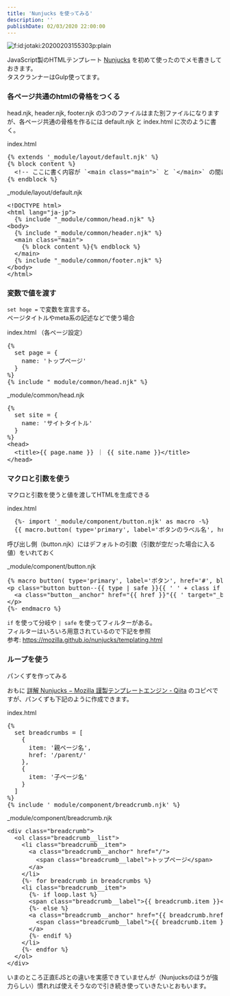 ```yaml
---
title: 'Nunjucks を使ってみる'
description: ''
publishDate: 02/03/2020 22:00:00
---
```


<p><span itemscope itemtype="http://schema.org/Photograph"><img src="/images/hatena/20200203155303.png" alt="f:id:jotaki:20200203155303p:plain" title="f:id:jotaki:20200203155303p:plain" class="hatena-fotolife" itemprop="image"></span></p>

<p>JavaScript製のHTMLテンプレート <a href="https://mozilla.github.io/nunjucks/">Nunjucks</a> を初めて使ったのでメモ書きしておきます。<br />
タスクランナーはGulp使ってます。</p>

<h3>各ページ共通のhtmlの骨格をつくる</h3>

<p>head.njk, header.njk, footer.njk の3つのファイルはまた別ファイルになりますが、各ページ共通の骨格を作るには default.njk と index.html に次のように書く。</p>

<p>index.html</p>

<pre class="code lang-html" data-lang="html" data-unlink>{% extends '_module/layout/default.njk' %}
{% block content %}
  <span class="synComment">&lt;!-- ここに書く内容が `&lt;main class=&quot;main&quot;&gt;` と `&lt;/main&gt;` の間に挿入される --&gt;</span>
{% endblock %}
</pre>

<p>_module/layout/default.njk</p>

<pre class="code lang-html" data-lang="html" data-unlink><span class="synComment">&lt;!DOCTYPE html&gt;</span>
<span class="synIdentifier">&lt;</span><span class="synStatement">html</span><span class="synIdentifier"> </span><span class="synType">lang</span><span class="synIdentifier">=</span><span class="synConstant">&quot;ja-jp&quot;</span><span class="synIdentifier">&gt;</span>
  {% include &quot;_module/common/head.njk&quot; %}
<span class="synIdentifier">&lt;</span><span class="synStatement">body</span><span class="synIdentifier">&gt;</span>
  {% include &quot;_module/common/header.njk&quot; %}
  <span class="synIdentifier">&lt;</span><span class="synStatement">main</span><span class="synIdentifier"> </span><span class="synType">class</span><span class="synIdentifier">=</span><span class="synConstant">&quot;main&quot;</span><span class="synIdentifier">&gt;</span>
    {% block content %}{% endblock %}
  <span class="synIdentifier">&lt;/</span><span class="synStatement">main</span><span class="synIdentifier">&gt;</span>
  {% include &quot;_module/common/footer.njk&quot; %}
<span class="synIdentifier">&lt;/</span><span class="synStatement">body</span><span class="synIdentifier">&gt;</span>
<span class="synIdentifier">&lt;/</span><span class="synStatement">html</span><span class="synIdentifier">&gt;</span>
</pre>

<h3>変数で値を渡す</h3>

<p><code>set hoge =</code> で変数を宣言する。<br />
ページタイトルやmeta系の記述などで使う場合</p>

<p>index.html （各ページ設定）</p>

<pre class="code lang-html" data-lang="html" data-unlink>{%
  set page = {
    name: 'トップページ'
  }
%}
{% include &quot;_module/common/head.njk&quot; %}
</pre>

<p>_module/common/head.njk</p>

<pre class="code lang-html" data-lang="html" data-unlink>{%
  set site = {
    name: 'サイトタイトル'
  }
%}
<span class="synIdentifier">&lt;</span><span class="synStatement">head</span><span class="synIdentifier">&gt;</span>
<span class="synPreProc">  </span><span class="synIdentifier">&lt;</span><span class="synStatement">title</span><span class="synIdentifier">&gt;</span>{{ page.name }} ｜ {{ site.name }}<span class="synIdentifier">&lt;/</span><span class="synStatement">title</span><span class="synIdentifier">&gt;</span>
<span class="synIdentifier">&lt;/</span><span class="synStatement">head</span><span class="synIdentifier">&gt;</span>
</pre>

<h3>マクロと引数を使う</h3>

<p>マクロと引数を使うと値を渡してHTMLを生成できる</p>

<p>index.html</p>

<pre class="code lang-html" data-lang="html" data-unlink>  {%- import '_module/component/button.njk' as macro -%}
  {{ macro.button( type='primary', label='ボタンのラベル名', href='https://www.yahoo.co.jp/', blank=true, class='hoge' ) }}
</pre>

<p>呼び出し側（button.njk）にはデフォルトの引数（引数が空だった場合に入る値）をいれておく</p>

<p>_module/component/button.njk</p>

<pre class="code lang-html" data-lang="html" data-unlink>{% macro button( type='primary', label='ボタン', href='#', blank=false, class='' ) -%}
<span class="synIdentifier">&lt;</span><span class="synStatement">p</span><span class="synIdentifier"> </span><span class="synType">class</span><span class="synIdentifier">=</span><span class="synConstant">&quot;button button--{{ type | safe }}{{ ' ' + class if class }}&quot;</span><span class="synIdentifier">&gt;</span>
  <span class="synIdentifier">&lt;</span><span class="synStatement">a</span><span class="synIdentifier"> </span><span class="synType">class</span><span class="synIdentifier">=</span><span class="synConstant">&quot;button__anchor&quot;</span><span class="synIdentifier"> </span><span class="synType">href</span><span class="synIdentifier">=</span><span class="synConstant">&quot;{{ href }}&quot;</span><span class="synIdentifier">{{ </span><span class="synConstant">' target=&quot;_blank&quot;'</span><span class="synIdentifier"> | safe if blank }}&gt;</span><span class="synUnderlined">{{ label }}</span><span class="synIdentifier">&lt;/</span><span class="synStatement">a</span><span class="synIdentifier">&gt;</span>
<span class="synIdentifier">&lt;/</span><span class="synStatement">p</span><span class="synIdentifier">&gt;</span>
{%- endmacro %}
</pre>

<p><code>if</code> を使って分岐や <code>| safe</code> を使ってフィルターがある。<br />
フィルターはいろいろ用意されているので下記を参照<br />
参考: <a href="https://mozilla.github.io/nunjucks/templating.html">https://mozilla.github.io/nunjucks/templating.html</a></p>

<h3>ループを使う</h3>

<p>パンくずを作ってみる</p>

<p>おもに <a href="https://qiita.com/toshifumiimanishi/items/d3fd1035697618c3c33b">詳解 Nunjucks − Mozilla 謹製テンプレートエンジン - Qiita</a> のコピペですが、パンくずも下記のように作成できます。</p>

<p>index.html</p>

<pre class="code lang-html" data-lang="html" data-unlink>{%
  set breadcrumbs = [
    {
      item: '親ページ名',
      href: '/parent/'
    },
    {
      item: '子ページ名'
    }
  ]
%}
{% include '_module/component/breadcrumb.njk' %}
</pre>

<p>_module/component/breadcrumb.njk</p>

<pre class="code lang-html" data-lang="html" data-unlink><span class="synIdentifier">&lt;</span><span class="synStatement">div</span><span class="synIdentifier"> </span><span class="synType">class</span><span class="synIdentifier">=</span><span class="synConstant">&quot;breadcrumb&quot;</span><span class="synIdentifier">&gt;</span>
  <span class="synIdentifier">&lt;</span><span class="synStatement">ol</span><span class="synIdentifier"> </span><span class="synType">class</span><span class="synIdentifier">=</span><span class="synConstant">&quot;breadcrumb__list&quot;</span><span class="synIdentifier">&gt;</span>
    <span class="synIdentifier">&lt;</span><span class="synStatement">li</span><span class="synIdentifier"> </span><span class="synType">class</span><span class="synIdentifier">=</span><span class="synConstant">&quot;breadcrumb__item&quot;</span><span class="synIdentifier">&gt;</span>
      <span class="synIdentifier">&lt;</span><span class="synStatement">a</span><span class="synIdentifier"> </span><span class="synType">class</span><span class="synIdentifier">=</span><span class="synConstant">&quot;breadcrumb__anchor&quot;</span><span class="synIdentifier"> </span><span class="synType">href</span><span class="synIdentifier">=</span><span class="synConstant">&quot;/&quot;</span><span class="synIdentifier">&gt;</span>
        <span class="synIdentifier">&lt;</span><span class="synStatement">span</span><span class="synIdentifier"> </span><span class="synType">class</span><span class="synIdentifier">=</span><span class="synConstant">&quot;breadcrumb__label&quot;</span><span class="synIdentifier">&gt;</span><span class="synUnderlined">トップページ</span><span class="synIdentifier">&lt;/</span><span class="synStatement">span</span><span class="synIdentifier">&gt;</span>
      <span class="synIdentifier">&lt;/</span><span class="synStatement">a</span><span class="synIdentifier">&gt;</span>
    <span class="synIdentifier">&lt;/</span><span class="synStatement">li</span><span class="synIdentifier">&gt;</span>
    {%- for breadcrumb in breadcrumbs %}
    <span class="synIdentifier">&lt;</span><span class="synStatement">li</span><span class="synIdentifier"> </span><span class="synType">class</span><span class="synIdentifier">=</span><span class="synConstant">&quot;breadcrumb__item&quot;</span><span class="synIdentifier">&gt;</span>
      {%- if loop.last %}
      <span class="synIdentifier">&lt;</span><span class="synStatement">span</span><span class="synIdentifier"> </span><span class="synType">class</span><span class="synIdentifier">=</span><span class="synConstant">&quot;breadcrumb__label&quot;</span><span class="synIdentifier">&gt;</span>{{ breadcrumb.item }}<span class="synIdentifier">&lt;/</span><span class="synStatement">span</span><span class="synIdentifier">&gt;</span>
      {%- else %}
      <span class="synIdentifier">&lt;</span><span class="synStatement">a</span><span class="synIdentifier"> </span><span class="synType">class</span><span class="synIdentifier">=</span><span class="synConstant">&quot;breadcrumb__anchor&quot;</span><span class="synIdentifier"> </span><span class="synType">href</span><span class="synIdentifier">=</span><span class="synConstant">&quot;{{ breadcrumb.href }}&quot;</span><span class="synIdentifier">&gt;</span>
        <span class="synIdentifier">&lt;</span><span class="synStatement">span</span><span class="synIdentifier"> </span><span class="synType">class</span><span class="synIdentifier">=</span><span class="synConstant">&quot;breadcrumb__label&quot;</span><span class="synIdentifier">&gt;</span><span class="synUnderlined">{{ breadcrumb.item }}</span><span class="synIdentifier">&lt;/</span><span class="synStatement">span</span><span class="synIdentifier">&gt;</span>
      <span class="synIdentifier">&lt;/</span><span class="synStatement">a</span><span class="synIdentifier">&gt;</span>
      {%- endif %}
    <span class="synIdentifier">&lt;/</span><span class="synStatement">li</span><span class="synIdentifier">&gt;</span>
    {%- endfor %}
  <span class="synIdentifier">&lt;/</span><span class="synStatement">ol</span><span class="synIdentifier">&gt;</span>
<span class="synIdentifier">&lt;/</span><span class="synStatement">div</span><span class="synIdentifier">&gt;</span>
</pre>

<p>いまのところ正直EJSとの違いを実感できていませんが（Nunjucksのほうが強力らしい）慣れれば使えそうなので引き続き使っていきたいとおもいます。</p>
